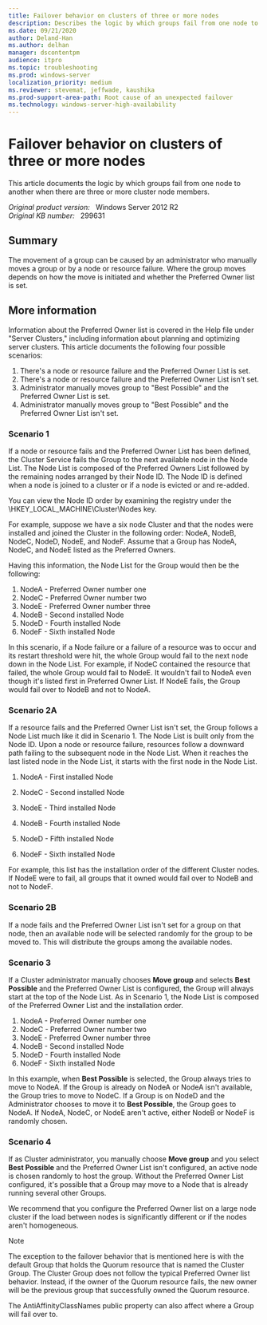 ```yaml
---
title: Failover behavior on clusters of three or more nodes
description: Describes the logic by which groups fail from one node to another when there are three or more cluster node members.
ms.date: 09/21/2020
author: Deland-Han
ms.author: delhan
manager: dscontentpm
audience: itpro
ms.topic: troubleshooting
ms.prod: windows-server
localization_priority: medium
ms.reviewer: stevemat, jeffwade, kaushika
ms.prod-support-area-path: Root cause of an unexpected failover
ms.technology: windows-server-high-availability
---
```

# Failover behavior on clusters of three or more nodes

This article documents the logic by which groups fail from one node to another when there are three or more cluster node members.

_Original product version:_ &nbsp; Windows Server 2012 R2  
_Original KB number:_ &nbsp; 299631

## Summary

The movement of a group can be caused by an administrator who manually moves a group or by a node or resource failure. Where the group moves depends on how the move is initiated and whether the Preferred Owner list is set.

## More information

Information about the Preferred Owner list is covered in the Help file under "Server Clusters," including information about planning and optimizing server clusters. This article documents the following four possible scenarios:

1. There's a node or resource failure and the Preferred Owner List is set.
2. There's a node or resource failure and the Preferred Owner List isn't set.
3. Administrator manually moves group to "Best Possible" and the Preferred Owner List is set.
4. Administrator manually moves group to "Best Possible" and the Preferred Owner List isn't set.

### Scenario 1

If a node or resource fails and the Preferred Owner List has been defined, the Cluster Service fails the Group to the next available node in the Node List. The Node List is composed of the Preferred Owners List followed by the remaining nodes arranged by their Node ID. The Node ID is defined when a node is joined to a cluster or if a node is evicted or and re-added.

You can view the Node ID order by examining the registry under the \HKEY_LOCAL_MACHINE\Cluster\Nodes key.

For example, suppose we have a six node Cluster and that the nodes were installed and joined the Cluster in the following order: NodeA, NodeB, NodeC, NodeD, NodeE, and NodeF. Assume that a Group has NodeA, NodeC, and NodeE listed as the Preferred Owners.

Having this information, the Node List for the Group would then be the following:

1. NodeA - Preferred Owner number one
2. NodeC - Preferred Owner number two
3. NodeE - Preferred Owner number three
4. NodeB - Second installed Node
5. NodeD - Fourth installed Node
6. NodeF - Sixth installed Node

In this scenario, if a Node failure or a failure of a resource was to occur and its restart threshold were hit, the whole Group would fail to the next node down in the Node List. For example, if NodeC contained the resource that failed, the whole Group would fail to NodeE. It wouldn't fail to NodeA even though it's listed first in Preferred Owner List. If NodeE fails, the Group would fail over to NodeB and not to NodeA.

### Scenario 2A

If a resource fails and the Preferred Owner List isn't set, the Group follows a Node List much like it did in Scenario 1. The Node List is built only from the Node ID. Upon a node or resource failure, resources follow a downward path failing to the subsequent node in the Node List. When it reaches the last listed node in the Node List, it starts with the first node in the Node List.  

1. NodeA - First installed Node

2. NodeC - Second installed Node
3. NodeE - Third installed Node

4. NodeB - Fourth installed Node
5. NodeD - Fifth installed Node
6. NodeF - Sixth installed Node

For example, this list has the installation order of the different Cluster nodes. If NodeE were to fail, all groups that it owned would fail over to NodeB and not to NodeF.

### Scenario 2B

If a node fails and the Preferred Owner List isn't set for a group on that node, then an available node will be selected randomly for the group to be moved to. This will distribute the groups among the available nodes.

### Scenario 3

If a Cluster administrator manually chooses **Move group** and selects **Best Possible** and the Preferred Owner List is configured, the Group will always start at the top of the Node List. As in Scenario 1, the Node List is composed of the Preferred Owner List and the installation order.  

1. NodeA - Preferred Owner number one
2. NodeC - Preferred Owner number two
3. NodeE - Preferred Owner number three
4. NodeB - Second installed Node
5. NodeD - Fourth installed Node
6. NodeF - Sixth installed Node  

In this example, when **Best Possible** is selected, the Group always tries to move to NodeA. If the Group is already on NodeA or NodeA isn't available, the Group tries to move to NodeC. If a Group is on NodeD and the Administrator chooses to move it to **Best Possible**, the Group goes to NodeA. If NodeA, NodeC, or NodeE aren't active, either NodeB or NodeF is randomly chosen.

### Scenario 4

If as Cluster administrator, you manually choose **Move group** and you select **Best Possible** and the Preferred Owner List isn't configured, an active node is chosen randomly to host the group. Without the Preferred Owner List configured, it's possible that a Group may move to a Node that is already running several other Groups.

We recommend that you configure the Preferred Owner list on a large node cluster if the load between nodes is significantly different or if the nodes aren't homogeneous.

> [!NOTE]
> The exception to the failover behavior that is mentioned here is with the default Group that holds the Quorum resource that is named the Cluster Group. The Cluster Group does not follow the typical Preferred Owner list behavior. Instead, if the owner of the Quorum resource fails, the new owner will be the previous group that successfully owned the Quorum resource.

The AntiAffinityClassNames public property can also affect where a Group will fail over to.
